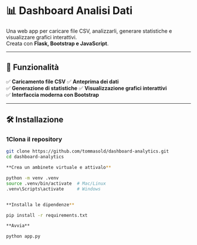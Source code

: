 # 📊 Dashboard Analisi Dati

Una web app per caricare file CSV, analizzarli, generare statistiche e visualizzare grafici interattivi.  
Creata con **Flask, Bootstrap e JavaScript**.

---

## 🚀 Funzionalità
✅ **Caricamento file CSV** 
✅ **Anteprima dei dati**  
✅ **Generazione di statistiche** 
✅ **Visualizzazione grafici interattivi**   
✅ **Interfaccia moderna con Bootstrap**  

---

## 🛠️ Installazione

### 1**Clona il repository**
```bash
git clone https://github.com/tommasold/dashboard-analytics.git
cd dashboard-analytics

**Crea un ambinete virtuale e attivalo**

python -m venv .venv
source .venv/bin/activate  # Mac/Linux
.venv\Scripts\activate     # Windows


**Installa le dipendenze**

pip install -r requirements.txt

**Avvia**

python app.py

